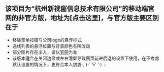 ## 该项目为“杭州新视窗信息技术有限公司”的移动端官网的非官方版，地址为[点击这里]，与官方版主要区别在于
* 移除菜单按钮与公司logo的悬浮样式
* 选线列表的悬浮位置与背景颜色有所改动
* 部分图片存在出入，请以[官网](http://wei.new-see.com)为准
* 该版本适合在关闭边缘或左右滑屏导致网页前进后退的设置下使用，在不考虑默认设置的情况下，更符合本人初衷╮(╯▽╰)╭
